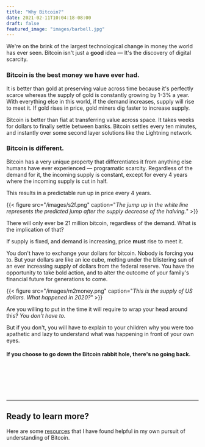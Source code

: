 ```yaml
---
title: "Why Bitcoin?"
date: 2021-02-11T10:04:18-08:00
draft: false
featured_image: "images/barbell.jpg"
---
```


We're on the brink of the largest technological change in money the world has ever seen. Bitcoin isn't just a **good** idea — It's the discovery of digital scarcity.

### Bitcoin is the best money we have ever had.

It is better than gold at preserving value across time because it's perfectly scarce whereas the supply of gold is constantly growing by 1-3% a year. With everything else in this world, if the demand increases, supply will rise to meet it. If gold rises in price, gold miners dig faster to increase supply.

Bitcoin is better than fiat at transferring value across space. It takes weeks for dollars to finally settle between banks. Bitcoin settles every ten minutes, and instantly over some second layer solutions like the Lightning network.

### Bitcoin is different.

Bitcoin has a very unique property that differentiates it from anything else humans have ever experienced — programatic scarcity.
Regardless of the demand for it, the incoming supply is constant, except for every 4 years where the incoming supply is cut in half. 

This results in a predictable run up in price every 4 years.

{{< figure src="/images/s2f.png" caption="*The jump up in the white line represents the predicted jump after the supply decrease of the halving.*" >}}


There will only ever be 21 million bitcoin, regardless of the demand. What is the implication of that?

If supply is fixed, and demand is increasing, price **must** rise to meet it.

You don't have to exchange your dollars for bitcoin. Nobody is forcing you to. But your dollars are like an ice cube, melting under the blistering sun of an ever increasing supply of dollars from the federal reserve. You have the opportunity to take bold action, and to alter the outcome of your family's financial future for generations to come.

{{< figure src="/images/m2money.png" caption="*This is the supply of US dollars. What happened in 2020?*" >}}

Are you willing to put in the time it will require to wrap your head around this? *You don't have to.*

But if you don't, you will have to explain to your children why you were too apathetic and lazy to understand what was happening in front of your own eyes.


#### If you choose to go down the Bitcoin rabbit hole, there's no going back.

&nbsp;

&nbsp;

&nbsp;

---
## Ready to learn more?
Here are some [resources](/resources) that I have found helpful in my own pursuit of understanding of Bitcoin.